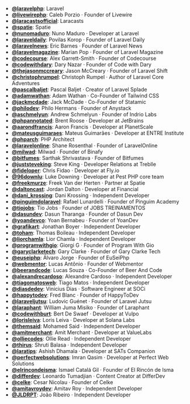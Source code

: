 - **[@laravelphp](https://www.youtube.com/@laravelphp)**: Laravel
- **[@livewirephp](https://youtube.com/@LivewirePHP)**: Caleb Porzio ‧ Founder of Livewire
- **[@laracastsofficial](https://www.youtube.com/@laracastsofficial)**: Laracasts
- **[@spatie](https://www.youtube.com/@spatie)**: Spatie
- **[@nunomaduro](https://www.youtube.com/@nunomaduro)**: Nuno Maduro ‧ Developer at Laravel
- **[@laraveldaily](https://www.youtube.com/@laraveldaily)**: Povilas Korop ‧ Founder of Laravel Daily
- **[@laravelnews](https://www.youtube.com/@laravelnews)**: Eric Barnes ‧ Founder of Laravel News
- **[@laravelmagazine](https://www.youtube.com/@laravelmagazine)**: Marian Pop ‧ Founder of Laravel Magazine
- **[@codecourse](https://www.youtube.com/@codecourse)**: Alex Garrett-Smith ‧ Founder of Codecourse
- **[@codewithdary](https://www.youtube.com/@codewithdary)**: Dary Nazar ‧ Founder of Code with Dary
- **[@thejasonmccreary](https://www.youtube.com/@thejasonmccreary)**: Jason McCreary ‧ Founder of Laravel Shift
- **[@christophrumpel](https://www.youtube.com/@christophrumpel)**: Christoph Rumpel ‧ Author of Laravel Core Adventures
- **[@pascalbaljet](https://www.youtube.com/@pascalbaljet)**: Pascal Baljet ‧ Creator of Laravel Splade
- **[@adamwathan](https://www.youtube.com/@adamwathan)**: Adam Wathan ‧ Co-Founder of Tailwind CSS
- **[@jackmcdade](https://www.youtube.com/@jackmcdade)**: Jack McDade ‧ Co-Founder of Statamic
- **[@philodev](https://www.youtube.com/@philodev)**: Philo Hermans ‧ Founder of Anystack
- **[@aschmelyun](https://www.youtube.com/@aschmelyun)**: Andrew Schmelyun ‧ Founder of Indrio Labs
- **[@phpannotated](https://www.youtube.com/@phpannotated)**: Brent Roose ‧ Developer at JetBrains
- **[@aarondfrancis](https://www.youtube.com/@aarondfrancis)**: Aaron Francis ‧ Developer at PlanetScale
- **[@mateusguimaraes](https://www.youtube.com/@mateusguimaraes)**: Mateus Guimarães ‧ Developer at ENTRE Institute
- **[@phparch](https://www.youtube.com/@phparch)**: PHP Architect
- **[@laravelonline](https://www.youtube.com/@LaravelOnline)**: Shane Rosenthal ‧ Founder of LaravelOnline
- **[@milwad](https://www.youtube.com/@milwad)**: Milwad ‧ Founder of Binafy
- **[@bitfumes](https://www.youtube.com/@bitfumes)**: Sarthak Shrivastava ‧ Founder of Bitfumes
- **[@juststeveking](https://www.youtube.com/@juststeveking)**: Steve King ‧ Developer Relations at Treblle
- **[@fideloper](https://www.youtube.com/@fideloper)**: Chris Fidao ‧ Developer at Fly.io
- **[@96downlu](https://www.youtube.com/@96downlu)**: Luke Downing ‧ Developer at Pest PHP core team
- **[@freekmurze](https://www.youtube.com/@freekmurze)**: Freek Van der Herten ‧ Partner at Spatie
- **[@daltoncast](https://www.youtube.com/@daltoncast)**: Jordan Dalton ‧ Developer at Financial 
- **[@dani_krossing](https://www.youtube.com/@dani_krossing)**: Dani Krossing ‧ Independent Developer
- **[@pinguimdolaravel](https://www.youtube.com/@pinguimdolaravel)**: Rafael Lunardelli ‧ Founder of Pinguim Academy
- **[@tiojobs](https://www.youtube.com/@tiojobs)**: Tio Jobs ‧ Founder of JOBS TREINAMENTOS
- **[@dasundev](https://www.youtube.com/@dasundev)**: Dasun Tharanga ‧ Founder of Dasun Dev
- **[@yoandevco](https://www.youtube.com/@yoandevco)**: Yoan Bernabeu ‧ Founder of YoanDev
- **[@grafikart](https://www.youtube.com/@grafikart)**: Jonathan Boyer ‧ Independent Developer
- **[@toham](https://www.youtube.com/@toham)**: Thomas Boileau ‧ Independent Developer
- **[@liorchamla](https://www.youtube.com/@liorchamla)**: Lior Chamla ‧ Independent Developer
- **[@programwithgio](https://youtube.com/@programwithgio)**: Giorgi G ‧ Founder of Program With Gio
- **[@garyclarketech](https://www.youtube.com/@garyclarketech)**: Gary Clarke ‧ Founder of Gary Clarke Tech
- **[@euseiphp](https://www.youtube.com/@euseiphp)**: Álvaro Jorge ‧ Founder of EuSeiPhp
- **[@webmentor](https://www.youtube.com/@webmentorofc)**: Lucas Antônio ‧ Founder of Webmentor
- **[@beerandcode](https://www.youtube.com/@beerandcode)**: Lucas Souza ‧ Co-Founder of Beer And Code
- **[@alexandrecardoso](https://www.youtube.com/@alexandrecardoso)**: Alexandre Cardoso ‧ Independent Developer
- **[@tiagomatosweb](https://www.youtube.com/@tiagomatosweb)**: Tiago Matos ‧ Independent Developer
- **[@diasdedev](https://www.youtube.com/@diasdedev)**: Vinicius Dias ‧ Software Engineer at SOCi
- **[@happytodev](https://www.youtube.com/@happytodev)**: Fred Blanc ‧ Founder of HappyToDev
- **[@laraveljutsu](https://www.youtube.com/@LaravelJutsu)**: Ludovic Guénet ‧ Founder of Laravel Jutsu
- **[@laraphant](https://www.youtube.com/@laraphant)**: William Juma Misiko ‧ Founder of Laraphant
- **[@codewithburt](https://www.youtube.com/@codewithburt)**: Bert De Swaef ‧ Developer at Vulpo
- **[@lorisleiva](https://www.youtube.com/@lorisleiva)**: Loris Leiva ‧ Developer at Solana Labs
- **[@themsaid](https://www.youtube.com/@themsaid)**: Mohamed Said ‧ Independent Developer
- **[@amitmerchant](https://www.youtube.com/@amitmerchant)**: Amit Merchant ‧ Developer at ValueLabs
- **[@olliecodes](https://www.youtube.com/@olliecodes)**: Ollie Read ‧ Independent Developer
- **[@thirus](https://www.youtube.com/@thirus)**: Shruti Balasa ‧ Independent Developer
- **[@laratips](https://www.youtube.com/@laratips)**: Ashish Dhamala ‧ Developer at SATs Companion
- **[@perfectwebsolutions](https://www.youtube.com/@perfectwebsolutions)**: Imran Qasim ‧ Developer at Perfect Web Solutions
- **[@elrincondeisma](https://www.youtube.com/@elrincondeisma)**: Ismael Catalá Gil ‧ Founder of El Rincón de Isma
- **[@differdev](https://www.youtube.com/differdev)**: Leonardo Tumadjian ‧ Content Creator at DifferDev
- **[@celke](https://www.youtube.com/@CelkeBr)**: Cesar Nicolau ‧ Founder of Celke
- **[@amitavroydev](https://youtube.com/@amitavroydev)**: Amitav Roy ‧ Independent Developer
- **[@JLDRPT](https://www.youtube.com/@JLDRPT)**: João Ribeiro ‧ Independent Developer
